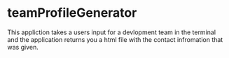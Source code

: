 # teamProfileGenerator
This appliction takes a users input for a devlopment team in the terminal and the application returns you a html file with the contact infromation that was given.